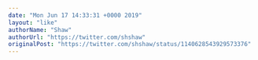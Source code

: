 ```yaml
---
date: "Mon Jun 17 14:33:31 +0000 2019"
layout: "like"
authorName: "Shaw"
authorUrl: "https://twitter.com/shshaw"
originalPost: "https://twitter.com/shshaw/status/1140628543929573376"
---
```

